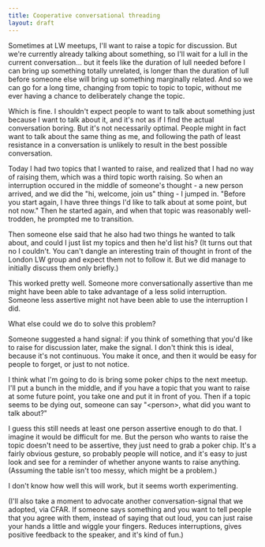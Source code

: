 ```yaml
---
title: Cooperative conversational threading
layout: draft
---
```

Sometimes at LW meetups, I'll want to raise a topic for discussion. But we're currently already talking about something, so I'll wait for a lull in the current conversation... but it feels like the duration of lull needed before I can bring up something totally unrelated, is longer than the duration of lull before someone else will bring up something marginally related. And so we can go for a long time, changing from topic to topic to topic, without me ever having a chance to deliberately change the topic.

Which is fine. I shouldn't expect people to want to talk about something just because I want to talk about it, and it's not as if I find the actual conversation boring. But it's not necessarily optimal. People might in fact want to talk about the same thing as me, and following the path of least resistance in a conversation is unlikely to result in the best possible conversation.

Today I had two topics that I wanted to raise, and realized that I had no way of raising them, which was a third topic worth raising. So when an interruption occured in the middle of someone's thought - a new person arrived, and we did the "hi, welcome, join us" thing - I jumped in. "Before you start again, I have three things I'd like to talk about at some point, but not now." Then he started again, and when that topic was reasonably well-trodden, he prompted me to transition.

Then someone else said that he also had two things he wanted to talk about, and could I just list my topics and then he'd list his? (It turns out that no I couldn't. You can't dangle an interesting train of thought in front of the London LW group and expect them not to follow it. But we did manage to initially discuss them only briefly.)

This worked pretty well. Someone more conversationally assertive than me might have been able to take advantage of a less solid interruption. Someone less assertive might not have been able to use the interruption I did.

What else could we do to solve this problem?

Someone suggested a hand signal: if you think of something that you'd like to raise for discussion later, make the signal. I don't think this is ideal, because it's not continuous. You make it once, and then it would be easy for people to forget, or just to not notice.

I think what I'm going to do is bring some poker chips to the next meetup. I'll put a bunch in the middle, and if you have a topic that you want to raise at some future point, you take one and put it in front of you. Then if a topic seems to be dying out, someone can say "&lt;person&gt;, what did you want to talk about?"

I guess this still needs at least one person assertive enough to do that. I imagine it would be difficult for me. But the person who wants to raise the topic doesn't need to be assertive, they just need to grab a poker chip. It's a fairly obvious gesture, so probably people will notice, and it's easy to just look and see for a reminder of whether anyone wants to raise anything. (Assuming the table isn't too messy, which might be a problem.)

I don't know how well this will work, but it seems worth experimenting.

(I'll also take a moment to advocate another conversation-signal that we adopted, via CFAR. If someone says something and you want to tell people that you agree with them, instead of saying that out loud, you can just raise your hands a little and wiggle your fingers. Reduces interruptions, gives positive feedback to the speaker, and it's kind of fun.)
